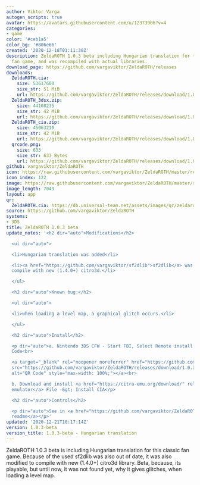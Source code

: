 ```yaml
---
author: Viktor Varga
autogen_scripts: true
avatar: https://avatars.githubusercontent.com/u/12373906?v=4
categories:
- game
color: '#ceb1a5'
color_bg: '#806e66'
created: '2020-12-18T01:11:38Z'
description: ZeldaROTH 1.0.3 beta including Hungarian translation for this classic
  fan game, and was recompiled with actual libraries.
download_page: https://github.com/vargaviktor/ZeldaROTH/releases
downloads:
  ZeldaROTH.cia:
    size: 53617600
    size_str: 51 MiB
    url: https://github.com/vargaviktor/ZeldaROTH/releases/download/1.0.3-beta/ZeldaROTH.cia
  ZeldaROTH_3dsx.zip:
    size: 44108235
    size_str: 42 MiB
    url: https://github.com/vargaviktor/ZeldaROTH/releases/download/1.0.3-beta/ZeldaROTH_3dsx.zip
  ZeldaROTH_cia.zip:
    size: 45063210
    size_str: 42 MiB
    url: https://github.com/vargaviktor/ZeldaROTH/releases/download/1.0.3-beta/ZeldaROTH_cia.zip
  qrcode.png:
    size: 633
    size_str: 633 Bytes
    url: https://github.com/vargaviktor/ZeldaROTH/releases/download/1.0.3-beta/qrcode.png
github: vargaviktor/ZeldaROTH
icon: https://raw.githubusercontent.com/vargaviktor/ZeldaROTH/master/resources/icon.png
icon_index: 122
image: https://raw.githubusercontent.com/vargaviktor/ZeldaROTH/master/resources/banner.png
image_length: 7049
layout: app
qr:
  ZeldaROTH.cia: https://db.universal-team.net/assets/images/qr/zeldaroth-cia.png
source: https://github.com/vargaviktor/ZeldaROTH
systems:
- 3DS
title: ZeldaROTH 1.0.3 beta
update_notes: '<h2 dir="auto">Modifications</h2>

  <ul dir="auto">

  <li>Hungarian translation was added</li>

  <li><a href="https://github.com/vargaviktor/sf2dlib">sf2dlib</a> was modified to
  compile with new (1.4.0+) citro3d.</li>

  </ul>

  <h2 dir="auto">Known bug:</h2>

  <ul dir="auto">

  <li>when loading a level map, a graphical glitch occurs.</li>

  </ul>

  <h2 dir="auto">Install</h2>

  <p dir="auto">a. Nintendo 3DS CFW - Start FBI, Select Remote install &gt; Scan QR
  Code<br>

  <a target="_blank" rel="noopener noreferrer" href="https://github.com/vargaviktor/ZeldaROTH/releases/download/1.0.3-beta/qrcode.png"><img
  src="https://github.com/vargaviktor/ZeldaROTH/releases/download/1.0.3-beta/qrcode.png"
  alt="QR Code" style="max-width: 100%;"></a><br>

  b. Download and install <a href="https://citra-emu.org/download/" rel="nofollow">Citra
  emulator</a> File -&gt; Install CIA</p>

  <h2 dir="auto">Controls</h2>

  <p dir="auto">See in <a href="https://github.com/vargaviktor/ZeldaROTH/">Repository
  readme</a></p>'
updated: '2020-12-21T10:17:14Z'
version: 1.0.3-beta
version_title: 1.0.3-beta - Hungarian translation
---
```

ZeldaROTH 1.0.3 beta is including Hungarian translation for this classic fan game.
Because of the used sf2dlib was also out of date, it was also modified to compile with new (1.4.0+) citro3d library.
Beta, because, its playable, but until now, it was not found yet, why it gives glitches, when loading a level map.